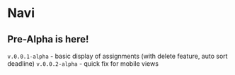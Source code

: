 # Navi
## Pre-Alpha is here!
`v.0.0.1-alpha` - basic display of assignments (with delete feature, auto sort deadline)
`v.0.0.2-alpha` - quick fix for mobile views
